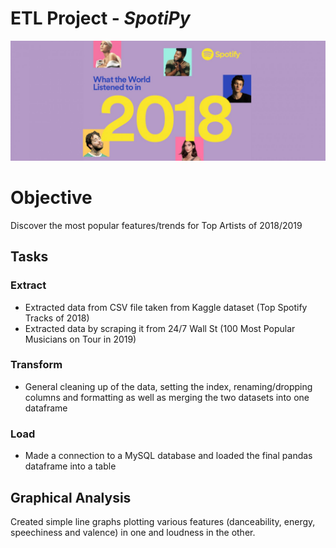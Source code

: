 # ETL Project - _SpotiPy_

![Images/spotify2018.jpg](Images/spotify2018.jpg)

# Objective

Discover the most popular features/trends for Top Artists of 2018/2019

## Tasks

  ### Extract

   * Extracted data from CSV file taken from Kaggle dataset (Top Spotify Tracks of 2018)
   * Extracted data by scraping it from 24/7 Wall St (100 Most Popular Musicians on Tour in 2019)

  ### Transform

   * General cleaning up of the data, setting the index, renaming/dropping columns and formatting as well as merging the two datasets into one dataframe

  ### Load

   * Made a connection to a MySQL database and loaded the final pandas dataframe into a table

## Graphical Analysis

Created simple line graphs plotting various features (danceability, energy, speechiness and valence) in one and loudness in the other. 
